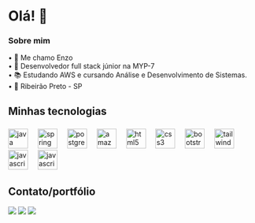 <h1 align="left">Olá! 👋</h1>
<h3 align="left">Sobre mim</h3>
<p align="left">• 🙋 Me chamo Enzo<br>• 💼 Desenvolvedor full stack júnior na MYP-7<br>• 📚 Estudando AWS e cursando Análise e Desenvolvimento de Sistemas.<br>• 📌 Ribeirão Preto - SP</p>

###

<h2 align="left">Minhas tecnologias</h2>

###

<div align="left">
  <img src="https://cdn.jsdelivr.net/gh/devicons/devicon/icons/java/java-original.svg" height="40" alt="java logo"  />
  <img width="12" />
  <img src="https://cdn.jsdelivr.net/gh/devicons/devicon/icons/spring/spring-original.svg" height="40" alt="spring logo"  />
  <img width="12" />
  <img src="https://cdn.jsdelivr.net/gh/devicons/devicon/icons/postgresql/postgresql-original.svg" height="40" alt="postgresql logo"  />
  <img width="12" />
  <img src="https://cdn.jsdelivr.net/gh/devicons/devicon/icons/amazonwebservices/amazonwebservices-plain-wordmark.svg" height="40" alt="amazonwebservices logo"  />
  <img width="12" />
  <img src="https://cdn.jsdelivr.net/gh/devicons/devicon/icons/angular/angular-original.svg" height="40" alt="html5 logo"  />
  <img width="12" />
  <img src="https://cdn.jsdelivr.net/gh/devicons/devicon/icons/react/react-original.svg" height="40" alt="css3 logo"  />
  <img width="12" />
  <img src="https://cdn.jsdelivr.net/gh/devicons/devicon/icons/bootstrap/bootstrap-original.svg" height="40" alt="bootstrap logo"  />
  <img width="12" />
  <img src="https://cdn.jsdelivr.net/gh/devicons/devicon/icons/tailwindcss/tailwindcss-original-wordmark.svg" height="40" alt="tailwindcss logo"  />
  <img width="12" />
  <img src="https://cdn.jsdelivr.net/gh/devicons/devicon/icons/javascript/javascript-original.svg" height="40" alt="javascript logo"  />
  <img width="12" />
  <img src="https://cdn.jsdelivr.net/gh/devicons/devicon/icons/git/git-original.svg" height="40" alt="javascript logo"  />
  <img width="12" />
</div>

###

<h2 align="left">Contato/portfólio</h2>

<div>
 <a href= "https://linkedin.com/in/enzo-lima7/"><img src="https://img.shields.io/badge/LinkedIn-0077B5?style=for-the-badge&logo=linkedin&logoColor=whit" target="_blank"></a>
 <a href = "mailto:enzolima527@gmail.com"><img src="https://img.shields.io/badge/-Gmail-%23333?style=for-the-badge&logo=gmail&logoColor=white" target="_blank"></a>
 <a href="https://portfolio-2025-chi-blush.vercel.app/"><img src="https://img.shields.io/badge/website-000000?style=for-the-badge&logo=About.me&logoColor=white" target="_blank"></a>
</div>

###
